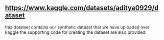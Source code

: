 ## https://www.kaggle.com/datasets/aditya0929/dataset

this datatset contains our synthetic dataset that we have uploaded over kaggle 
the supporting code for creating the dataset are also provided 
